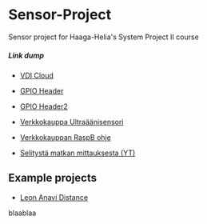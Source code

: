 # Sensor-Project
Sensor project for Haaga-Helia's System Project II course

##### Link dump
- [VDI Cloud](https://vdi-lab.cp.haaga-helia.fi/client/)
- [GPIO Header](https://www.raspberrypi.org/documentation/usage/gpio-plus-and-raspi2/) 
- [GPIO Header2](http://www.raspberrypi-spy.co.uk/2014/07/raspberry-pi-b-gpio-header-details-and-pinout/)

- [Verkkokauppa Ultraäänisensori](https://www.verkkokauppa.com/fi/product/5217/gqjgr/HC-SR04-ultraaanisensori-Raspberry-Pi-seka-Arduino-alustoill)
- [Verkkokauppan RaspB ohje](https://www.modmypi.com/blog/hc-sr04-ultrasonic-range-sensor-on-the-raspberry-pi)
- [Selitystä matkan mittauksesta (YT)](https://www.youtube.com/watch?v=ShnzQSFwVXQ)

## Example projects
- [Leon Anavi Distance](https://github.com/leon-anavi/rpi-examples/tree/master/HC-SR04/python)

blaablaa
